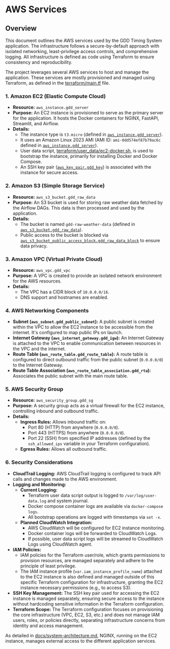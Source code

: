 # AWS Services

## Overview

This document outlines the AWS services used by the GDD Timing System application. The infrastructure follows a secure-by-default approach with isolated networking, least-privilege access controls, and comprehensive logging. All infrastructure is defined as code using Terraform to ensure consistency and reproducibility.

The project leverages several AWS services to host and manage the application. These services are mostly provisioned and managed using Terraform, as defined in the [terraform/main.tf](terraform/main.tf) file.


### 1. Amazon EC2 (Elastic Compute Cloud)

- **Resource:** `aws_instance.gdd_server`
- **Purpose:** An EC2 instance is provisioned to serve as the primary server for the application. It hosts the Docker containers for NGINX, FastAPI, Streamlit, and Airflow.
- **Details:**
  - The instance type is `t3.micro` (defined in [`aws_instance.gdd_server`](terraform/main.tf)).
  - It uses an Amazon Linux 2023 AMI (AMI ID: `ami-0dd574ef87b79ac6c` defined in [`aws_instance.gdd_server`](terraform/main.tf)).
  - User data script, [terraform/user_data/ec2-docker.sh](terraform/user_data/ec2-docker.sh), is used to bootstrap the instance, primarily for installing Docker and Docker Compose.
  - An SSH key pair ([`aws_key_pair.gdd_key`](terraform/main.tf)) is associated with the instance for secure access.

### 2. Amazon S3 (Simple Storage Service)

- **Resource:** `aws_s3_bucket.gdd_raw_data`
- **Purpose:** An S3 bucket is used for storing raw weather data fetched by the Airflow DAGs. This data is then processed and used by the application.
- **Details:**
  - The bucket is named `gdd-raw-weather-data` (defined in [`aws_s3_bucket.gdd_raw_data`](terraform/main.tf)).
  - Public access to the bucket is blocked via [`aws_s3_bucket_public_access_block.gdd_raw_data_block`](terraform/main.tf) to ensure data privacy.

### 3. Amazon VPC (Virtual Private Cloud)

- **Resource:** `aws_vpc.gdd_vpc`
- **Purpose:** A VPC is created to provide an isolated network environment for the AWS resources.
- **Details:**
  - The VPC has a CIDR block of `10.0.0.0/16`.
  - DNS support and hostnames are enabled.

### 4. AWS Networking Components

- **Subnet (`aws_subnet.gdd_public_subnet`):** A public subnet is created within the VPC to allow the EC2 instance to be accessible from the internet. It's configured to map public IPs on launch.
- **Internet Gateway (`aws_internet_gateway.gdd_igw`):** An Internet Gateway is attached to the VPC to enable communication between resources in the VPC and the internet.
- **Route Table (`aws_route_table.gdd_route_table`):** A route table is configured to direct outbound traffic from the public subnet (`0.0.0.0/0`) to the Internet Gateway.
- **Route Table Association (`aws_route_table_association.gdd_rta`):** Associates the public subnet with the main route table.

### 5. AWS Security Group

- **Resource:** `aws_security_group.gdd_sg`
- **Purpose:** A security group acts as a virtual firewall for the EC2 instance, controlling inbound and outbound traffic.
- **Details:**
  - **Ingress Rules:** Allows inbound traffic on:
    - Port 80 (HTTP) from anywhere (`0.0.0.0/0`).
    - Port 443 (HTTPS) from anywhere (`0.0.0.0/0`).
    - Port 22 (SSH) from specified IP addresses (defined by the `ssh_allowed_ips` variable in your Terraform configuration).
  - **Egress Rules:** Allows all outbound traffic.

### 6. Security Considerations

- **CloudTrail Logging:** AWS CloudTrail logging is configured to track API calls and changes made to the AWS environment.
- **Logging and Monitoring:**
  - **Current Logging:**
    - Terraform user data script output is logged to `/var/log/user-data.log` and system journal.
    - Docker compose container logs are available via `docker-compose logs`.
    - All bootstrap operations are logged with timestamps via `set -x`.
  - **Planned CloudWatch Integration:**
    - AWS CloudWatch will be configured for EC2 instance monitoring.
    - Docker container logs will be forwarded to CloudWatch Logs.
    - If possible, user data script logs will be streamed to CloudWatch Logs using CloudWatch agent.
- **IAM Policies:**
  - IAM policies for the Terraform user/role, which grants permissions to provision resources, are managed separately and adhere to the principle of least privilege.
  - The IAM instance profile (`var.iam_instance_profile_name`) attached to the EC2 instance is also defined and managed outside of this specific Terraform configuration for infrastructure, granting the EC2 instance necessary permissions (e.g., to access S3).
- **SSH Key Management:** The SSH key pair used for accessing the EC2 instance is managed separately, ensuring secure access to the instance without hardcoding sensitive information in the Terraform configuration.
- **Terraform Scope:** The Terraform configuration focuses on provisioning the core infrastructure (VPC, EC2, S3, etc.) and does not manage IAM users, roles, or policies directly, separating infrastructure concerns from identity and access management.

As detailed in [docs/system-architecture.md](docs/system-architecture.md), NGINX, running on the EC2 instance, manages external access to the different application services.
